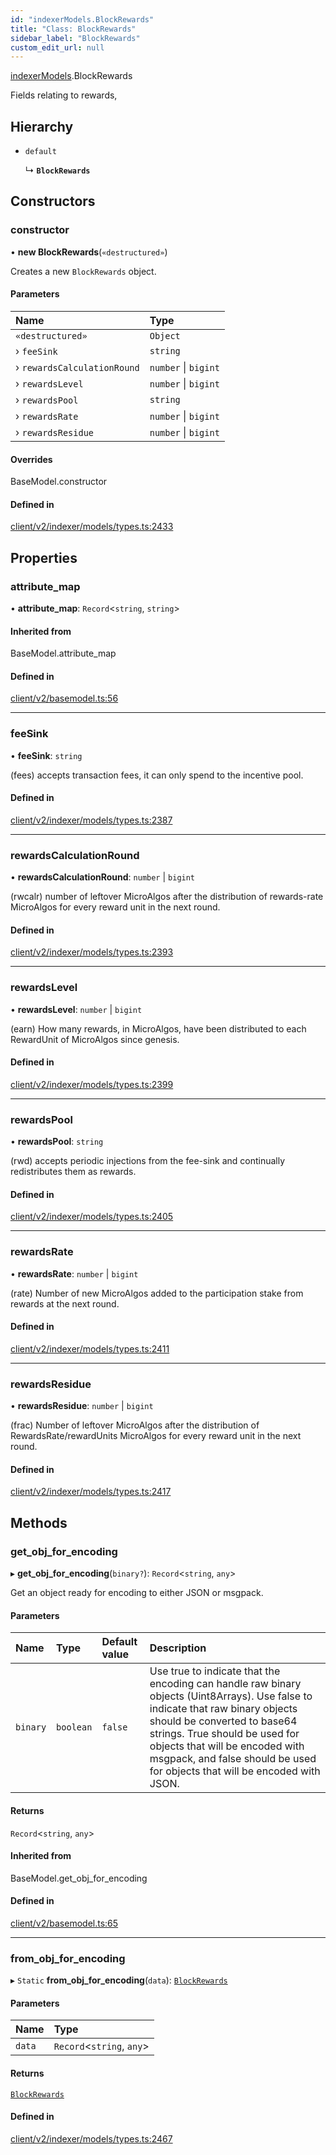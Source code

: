 ```yaml
---
id: "indexerModels.BlockRewards"
title: "Class: BlockRewards"
sidebar_label: "BlockRewards"
custom_edit_url: null
---
```


[indexerModels](../namespaces/erModels).BlockRewards

Fields relating to rewards,

## Hierarchy

- `default`

  ↳ **`BlockRewards`**

## Constructors

### constructor

• **new BlockRewards**(`«destructured»`)

Creates a new `BlockRewards` object.

#### Parameters

| Name | Type |
| :------ | :------ |
| `«destructured»` | `Object` |
| › `feeSink` | `string` |
| › `rewardsCalculationRound` | `number` \| `bigint` |
| › `rewardsLevel` | `number` \| `bigint` |
| › `rewardsPool` | `string` |
| › `rewardsRate` | `number` \| `bigint` |
| › `rewardsResidue` | `number` \| `bigint` |

#### Overrides

BaseModel.constructor

#### Defined in

[client/v2/indexer/models/types.ts:2433](https://github.com/joe-p/js-algorand-sdk/blob/6a3021f/src/client/v2/indexer/models/types.ts#L2433)

## Properties

### attribute\_map

• **attribute\_map**: `Record`<`string`, `string`\>

#### Inherited from

BaseModel.attribute\_map

#### Defined in

[client/v2/basemodel.ts:56](https://github.com/joe-p/js-algorand-sdk/blob/6a3021f/src/client/v2/basemodel.ts#L56)

___

### feeSink

• **feeSink**: `string`

(fees) accepts transaction fees, it can only spend to the incentive pool.

#### Defined in

[client/v2/indexer/models/types.ts:2387](https://github.com/joe-p/js-algorand-sdk/blob/6a3021f/src/client/v2/indexer/models/types.ts#L2387)

___

### rewardsCalculationRound

• **rewardsCalculationRound**: `number` \| `bigint`

(rwcalr) number of leftover MicroAlgos after the distribution of rewards-rate
MicroAlgos for every reward unit in the next round.

#### Defined in

[client/v2/indexer/models/types.ts:2393](https://github.com/joe-p/js-algorand-sdk/blob/6a3021f/src/client/v2/indexer/models/types.ts#L2393)

___

### rewardsLevel

• **rewardsLevel**: `number` \| `bigint`

(earn) How many rewards, in MicroAlgos, have been distributed to each RewardUnit
of MicroAlgos since genesis.

#### Defined in

[client/v2/indexer/models/types.ts:2399](https://github.com/joe-p/js-algorand-sdk/blob/6a3021f/src/client/v2/indexer/models/types.ts#L2399)

___

### rewardsPool

• **rewardsPool**: `string`

(rwd) accepts periodic injections from the fee-sink and continually
redistributes them as rewards.

#### Defined in

[client/v2/indexer/models/types.ts:2405](https://github.com/joe-p/js-algorand-sdk/blob/6a3021f/src/client/v2/indexer/models/types.ts#L2405)

___

### rewardsRate

• **rewardsRate**: `number` \| `bigint`

(rate) Number of new MicroAlgos added to the participation stake from rewards at
the next round.

#### Defined in

[client/v2/indexer/models/types.ts:2411](https://github.com/joe-p/js-algorand-sdk/blob/6a3021f/src/client/v2/indexer/models/types.ts#L2411)

___

### rewardsResidue

• **rewardsResidue**: `number` \| `bigint`

(frac) Number of leftover MicroAlgos after the distribution of
RewardsRate/rewardUnits MicroAlgos for every reward unit in the next round.

#### Defined in

[client/v2/indexer/models/types.ts:2417](https://github.com/joe-p/js-algorand-sdk/blob/6a3021f/src/client/v2/indexer/models/types.ts#L2417)

## Methods

### get\_obj\_for\_encoding

▸ **get_obj_for_encoding**(`binary?`): `Record`<`string`, `any`\>

Get an object ready for encoding to either JSON or msgpack.

#### Parameters

| Name | Type | Default value | Description |
| :------ | :------ | :------ | :------ |
| `binary` | `boolean` | `false` | Use true to indicate that the encoding can handle raw binary objects (Uint8Arrays). Use false to indicate that raw binary objects should be converted to base64 strings. True should be used for objects that will be encoded with msgpack, and false should be used for objects that will be encoded with JSON. |

#### Returns

`Record`<`string`, `any`\>

#### Inherited from

BaseModel.get\_obj\_for\_encoding

#### Defined in

[client/v2/basemodel.ts:65](https://github.com/joe-p/js-algorand-sdk/blob/6a3021f/src/client/v2/basemodel.ts#L65)

___

### from\_obj\_for\_encoding

▸ `Static` **from_obj_for_encoding**(`data`): [`BlockRewards`](erModels.BlockRewards)

#### Parameters

| Name | Type |
| :------ | :------ |
| `data` | `Record`<`string`, `any`\> |

#### Returns

[`BlockRewards`](erModels.BlockRewards)

#### Defined in

[client/v2/indexer/models/types.ts:2467](https://github.com/joe-p/js-algorand-sdk/blob/6a3021f/src/client/v2/indexer/models/types.ts#L2467)
